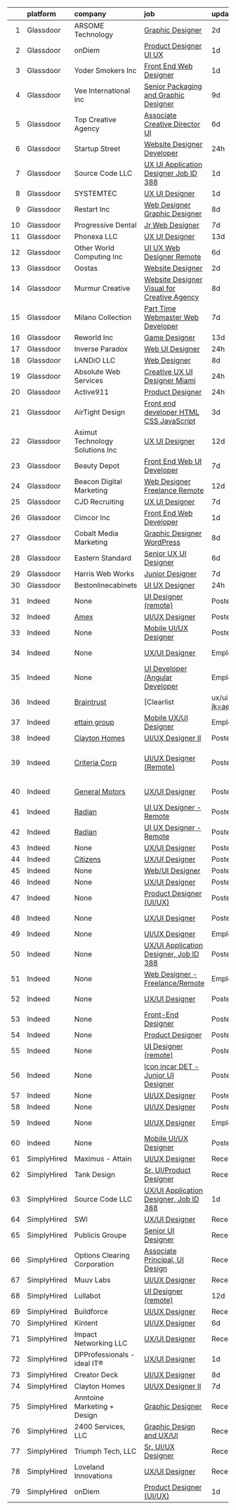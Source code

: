 

|    | platform    | company                                                     | job                                                                                                                                                                                                                                                                                                                                                                                                                                                                                                                                                                                                                                                                                                                                                                                                                                                                                                  | update_time               | location                                              |
|---:|:------------|:------------------------------------------------------------|:-----------------------------------------------------------------------------------------------------------------------------------------------------------------------------------------------------------------------------------------------------------------------------------------------------------------------------------------------------------------------------------------------------------------------------------------------------------------------------------------------------------------------------------------------------------------------------------------------------------------------------------------------------------------------------------------------------------------------------------------------------------------------------------------------------------------------------------------------------------------------------------------------------|:--------------------------|:------------------------------------------------------|
|  1 | Glassdoor   | ARSOME Technology                                           | [Graphic Designer](https://www.glassdoor.com/partner/jobListing.htm?pos=114&ao=1110586&s=58&guid=0000017e07d6ac88bd73104d471ac56c&src=GD_JOB_AD&t=SR&vt=w&ea=1&cs=1_3ca5e720&cb=1640809016888&jobListingId=1007529154973&cpc=84DBBAA61F05C438&jrtk=3-0-1fo3tdb5h3o76001-1fo3tdb5u3ofq000-e93eb745f665b2c8--6NYlbfkN0Cp_WSJKd_Pz82imZmURPbhd3kYBsiZi4lpMLOH6vOlLMSuHo3_KplJgJTQ1p1JWB6FpuGjP6a-F6efkannkN7-g0T0UWV6FoJ-c6-GXvZjOpnSUryE7PRcD0QBiDnOx7OUdp0Ef4wOJKw_D7LBH2fT8TLqYPGE5DfAB56XZ9CspsHrKvhTfn_Zwl1mro0ycfChQVfGHivlEie1TkNOODQOgzXb9R218hhaYiDuJ0_x_Ezs5SN78PtuihZfLNiCvLiUhZEXGhY23F5F-L3pVsfy2qTQtqOOvvH9u45-YEA7VhnGp_MZCBcT708KT9NrC004m8Lg6TqGy0Gc4_QpC6b22FLRzSg9sO9mLYrkJNnWjfDhB2HMOWDL43RjOczZfjaF_xGjLXLYkDzuXws2g8an-VmM-PIGx5DuPlgFdLpyrNrkemmKqisukC6C4vyQeeEdHgEfr65Y_HlUL1yjgqO7X9XA2bjqbQJBL6kBdOTRRA%3D%3D)                                                              | 2d                        | Hartford, CT                                          |
|  2 | Glassdoor   | onDiem                                                      | [Product Designer  UI UX ](https://www.glassdoor.com/partner/jobListing.htm?pos=118&ao=1110586&s=58&guid=0000017e07d6ac88bd73104d471ac56c&src=GD_JOB_AD&t=SR&vt=w&ea=1&cs=1_d8144325&cb=1640809016888&jobListingId=1007531402379&cpc=9C2286EA3771AAF6&jrtk=3-0-1fo3tdb5h3o76001-1fo3tdb5u3ofq000-b03b3a66c2d1386b--6NYlbfkN0CIAP0okDEf8OO-yybPUVwOqhJBNDk_DASyecB34TlE11dWUxk6XqND18VPEdK3SCEt_0ZOkYUS-NOYc96egJDmq2sawvgkbRzIa0D1tQHtuaWfNhjGWLip1hh3zzNL5seT-WWnM-krcGWxkbqkuP3bAP6g7MJTTQq_ho_SgQSpGm3L626dtcIDheIuwuo9lPgLrMK3haYC1YCtHZIKUkdKzISoKkfdeLv4eX0NejXxuyUxJn58p55C9DyRdCbVUQgYrn8BGVKg_21BJJFV8JWnmAQHW3xhvxqVarKPoOGFA3U7_O37Z12oiFKZfa0ieb6eVrPr1QfaaJxYfmVuDcRo4M_q8tfhV9UikiMKrB2-0mS7DJNS0COQizom9w4SQp9sQH32M99okK1gjuJtwpzsBJKTOkQ1YfA_ktE2fIzfVvQH14uchtKgeNo3bZtEKzRrsz83pbzC5Ub95KI32zlK5eDM61aQHkUrKac1ULWryKDeV26MYYUs)                                                  | 1d                        | Remote                                                |
|  3 | Glassdoor   | Yoder Smokers Inc                                           | [Front End Web Designer](https://www.glassdoor.com/partner/jobListing.htm?pos=103&ao=1110586&s=58&guid=0000017e07d6ac88bd73104d471ac56c&src=GD_JOB_AD&t=SR&vt=w&ea=1&cs=1_fb32fa5e&cb=1640809016885&jobListingId=1007531161720&cpc=3B453408E5782294&jrtk=3-0-1fo3tdb5h3o76001-1fo3tdb5u3ofq000-6aa9d292058de38e--6NYlbfkN0C2SVAOpOeIWQkPp9EeCSLxTLheLRty2uanDx8E9nXZ3nTSPwj8hfD9xU37MquzBMTS9vSdm0ANnolAix31sbNjT7gqTuDmUAZyQ3hqSfhjnsd8njFkE_6sI-4NGj9vBFrVtwsvqc3yp8wdPgcQRGonz4X_-esot6b2pUxyFKsHnem2WB0vgq1N95TYW8nyMSnJpKibnPDa_i88863l_7d1D67ML9rEbO0zi_GCA4iHaSdRzq1B5KWXJgxAVjXB-U2sbgLM-dK2zJQFlL99cncBVoGkYqVMQj8ilu2d_sPp0-sjLejYrGBX6dbeZGoZnoJcgw6WmvC3o9H7G-4FoJaaeLqNfzGpzsvwbgC7SPu9eWw19cGRy3T3hS_4UObs4nCEOPPxiOqFHNaywXsFbJ7Aw2RsAJDmAL-xbyDyfewAthYjnWkRMRDTjEXZStS1Uvszp86EgDdEr-i8YZXALehAuKG1BO5Tt5bzdt3jDj679z7vNX18qqbEI1GtAA_8BVw%3D)                                      | 1d                        | Hutchinson, KS                                        |
|  4 | Glassdoor   | Vee International inc                                       | [Senior Packaging and Graphic Designer](https://www.glassdoor.com/partner/jobListing.htm?pos=108&ao=1110586&s=58&guid=0000017e07d6ac88bd73104d471ac56c&src=GD_JOB_AD&t=SR&vt=w&ea=1&cs=1_1fa9120a&cb=1640809016887&jobListingId=1007519032631&cpc=8C7EDB9C3100EB8F&jrtk=3-0-1fo3tdb5h3o76001-1fo3tdb5u3ofq000-96c0e8b4457894c5--6NYlbfkN0Dr6IKwl4lkWnAOZFGyO8hF2TMBrUYSqKPpHH7znGLbnsjvVMpQ7-eveiYjoB_rmKUGHSk4mT-paGbCiYf9BTelT4q4w1xKyeThGnfGKtKwWQ4fzWdYG6ImaPLbWGViD1KyXhUdZ3Ef2r_EyBCzUuMXqZj8-_j4RUw7QlcQ-Tm3uQYlr7Z_RXHqEBXzWRGiZv_ib6pJZkQo5H0C6cOTxXWFx4tml3EG1twfN7xJh6ApfW1d__Tyy_TiTAIfYp_0o_8X3hSKBB-O7ATSUi86eaUOq5A-hW8cXMlI7EAhGLoI7Gvc10QvN0YPwIJiProA4R5Cs1CmfTQBBJf_9usktm12XiZmRmHPPLawbO9Ivm140qmX9vwsSuWA2y_pS71totLuIzO-kwcoB3tMtygQ5kSua29NhCnLw71l-2e1TDLPuR76HTslADuSToAgFev0Jbz7WHKlbQhCiUXVxHdw3Me0MP7J6q7p5a30QplaXKtiwRBnNqOccNTnuCM7he-t_xM0x8zS5gswbgBikjbvHyBo)     | 9d                        | Garden City, NY                                       |
|  5 | Glassdoor   | Top Creative Agency                                         | [Associate Creative Director  UI](https://www.glassdoor.com/partner/jobListing.htm?pos=106&ao=1110586&s=58&guid=0000017e07d6ac88bd73104d471ac56c&src=GD_JOB_AD&t=SR&vt=w&ea=1&cs=1_494cf8bd&cb=1640809016886&jobListingId=1007523748913&cpc=0EE938385DA0F52C&jrtk=3-0-1fo3tdb5h3o76001-1fo3tdb5u3ofq000-147eae54b1503595--6NYlbfkN0AFCFO55fpwWo6oa9JKI3JcI2oWVPcccBj9Y6s5O2226IB19NTArHep74KGxdLWtVXOQ2nQiU84x6vYwr0ZILbhI8PnWaejQd0VUXP_915RP5ZLj5Ek8mPMNlenTumVXtPvry5Zhxcmg-MsLEbmPHA4uKmY1pic-mnPOaXNfD2gL-mjr5i8g1SK-30IjSfTzeoBaAftStoOTs4VwAUMO5i5OYiS2WboL4Q6Dc6hiVWqZ8pPpZ33UxDCydUIviefZkw0eUPVMzbtpUdwiU800oGgwE7gkhJEsV7q2GRPkSHdQSkwGrH7VRoQx54b1JVmfKgannDrE6g0TM10OgxwIO1q8VoWOZYWNap1kAAMUPquMJKPMAe6n0cuc_6bSJRmshVD7ez6MJL4GDRzWd3jJZNwsxj3qbwP_B33iEAUCt8kJKWehb1h1iaEW8kWCtZ7AThKlJCi1A0ny-0qwIerE7kZuE3VnvfHh7TtgvTyHaroZxQbgSUHKTq83DGAO4fO9UI%3D)                             | 6d                        | Remote                                                |
|  6 | Glassdoor   | Startup Street                                              | [Website Designer Developer](https://www.glassdoor.com/partner/jobListing.htm?pos=119&ao=1110586&s=58&guid=0000017e07d6ac88bd73104d471ac56c&src=GD_JOB_AD&t=SR&vt=w&ea=1&cs=1_6020b5ed&cb=1640809016888&jobListingId=1007532828564&cpc=F45C15D234B746DE&jrtk=3-0-1fo3tdb5h3o76001-1fo3tdb5u3ofq000-7ba3606c76a9d0b5--6NYlbfkN0AjvV1QcrnqLYGFyLKKtGtwiexFpQsXeHMHlil54uzzt_uzV01RhJTlA3bFp93YREHdE7kaLyODTJgqnqgmLiEJ7jkwIOaHyusP1f59lMwA1fS_mV7y_fWMR_sdd05UWaVczXD_O1ycJ6Ti0DBPCreqAtY1n2RrCqR9Gx7gCwobJZTwpUi5BtWoO6c_qR1QRIzGP-YYUJjwDX1FEOsKdmMAYwDnptB3YGb4jrRm8_vRZtb7v-iJv9--UBlw6DdZL3-7V0tucGL7_jR3NK9hXUjdI-xIzJZN2urnn63Bjt78GPntVFXqduHiSIuV98FZQuhSC_KK3cnrykcfOfqUiHjj9stI4iGMrWSgBiink3ekljVCW_epz76DysP-FyIMy7eOiUnLjYtLmAg68QIIJlvVhxk6dMxB6Yu7z2q8oXmEsLs8vg8lZc9s9CQOsGB-E-K07b0yqu8_5iNjlm7YfcjILtWIun42oaBfnB8Rf7bch6emXzYHsAt_)                                                | 24h                       | Saint Petersburg, FL                                  |
|  7 | Glassdoor   | Source Code LLC                                             | [UX UI Application Designer  Job ID 388](https://www.glassdoor.com/partner/jobListing.htm?pos=113&ao=1110586&s=58&guid=0000017e07d6ac88bd73104d471ac56c&src=GD_JOB_AD&t=SR&vt=w&ea=1&cs=1_856dbd78&cb=1640809016888&jobListingId=1007532734909&cpc=D3E44275D43A938E&jrtk=3-0-1fo3tdb5h3o76001-1fo3tdb5u3ofq000-6492e6ad65004256--6NYlbfkN0CCqeYyu5DAadHhVfAJuFzWsXa-DcewgspW3QgJmsIKi3I-FSeTMKih8Kr09gZtHiV75P1cR8bwWhxmwVetPArJK4_HQFmYYdn0_PbKOtEhKOSKcYHsbEVxL9UvyGw_CbKH8_o976Vv59FooidNilpaj7QkHfx96JnolCP3ZsNrPn8NZ8Sc23-8i4hMp1qhTZ-6MmQFF1CkADGiDVX9EDPpg2ZoYqljHDp9YW47M0eCn89ampvI0drxggpG4tz2GBj81N0ynmXW1dzpDEfFmFme9TxdkEdX5McpL-OkdSLfOmKrREsDFlYlZcsjGb04bSuuSlIEcf2vcpgGqyAhnQfNcVd-0L0YpdJRBkAdVoWidR3T8NLXncuSJCnsy9BvkoTU9E9zOSRuL8jmh_ZE-zFGq4XymR35pt96vbhOW2WNYfR7g1mPM7VjpHoNoErMQD7qNU4y3LrdGVF-EfRBXtrcFHuSHpWhAGZx3LsnkKF8sYALw-kiVXGohgduNAwaNl4-te1rDoEeMQ%3D%3D)        | 1d                        | Norwood, MA                                           |
|  8 | Glassdoor   | SYSTEMTEC                                                   | [UX UI Designer](https://www.glassdoor.com/partner/jobListing.htm?pos=124&ao=1110586&s=58&guid=0000017e07d6ac88bd73104d471ac56c&src=GD_JOB_AD&t=SR&vt=w&ea=1&cs=1_d33776a3&cb=1640809016889&jobListingId=1007532722875&cpc=AF770993EC679D41&jrtk=3-0-1fo3tdb5h3o76001-1fo3tdb5u3ofq000-deb8fe973ade56da--6NYlbfkN0CNeHUGD7Ue-b3jekiDNDEjo8IY_lj4hSgB0hvmEtWZMBpDCaCGlbtOmcLf53Zw-H3wNwXMn0nXFCxNYG2E9SllruAgQuvaTVKDq9rlx0Q4yUqlQhwALg_VGwqay89Pr57_2qURMzUvzQh_hrNLUlIi_k6rrD7LPxqULmScaGzV7tRUxtflKYhHvKFUgZ6xRt8ut2QGfJ6RlfctQ-_HFobIhNV6uV1jFEEzhQklgXAZFBTd7UufS6-eWhQUUhqyaqfkJTskraa9NE0qVXeBNPUGWLbe6W2eCj0ni8mmvm0_6lllANPptBNlHLbKmEoaOp0PIbhrXgEY6YSN07uM-Q20Pgrj2hhxWxBAbFWZ7n2GwK8Bh68H85V9lqlTI6bzf3I2Wj2tyuKMSxv628xcW7VDSgDZv5wQE_I7sGF9YJPYyMzV_UkAZXHdXTwCqONfA7fm1qjHItk0vzKVL8j8xZSQW8sTlSUH-BOgAZrqVunvdjrzf4j8SBCj)                                                            | 1d                        | Remote                                                |
|  9 | Glassdoor   | Restart  Inc                                                | [Web Designer Graphic Designer](https://www.glassdoor.com/partner/jobListing.htm?pos=127&ao=1110586&s=58&guid=0000017e07d6ac88bd73104d471ac56c&src=GD_JOB_AD&t=SR&vt=w&ea=1&cs=1_9c2dda3f&cb=1640809016889&jobListingId=1007519370919&cpc=ABD31432EBADCA3A&jrtk=3-0-1fo3tdb5h3o76001-1fo3tdb5u3ofq000-540387440a822b8a--6NYlbfkN0BEcW92D8s4D4KWejsz1WthJFFfIW66dC4SLh9Cz-ocNUbMizH-U6ttPxH9NqdS0p2HLx1CYAvicYp6ZiQVpANs_qAqE2c6hhrBXxPS68r7GpBkvP6KpeFMkK4SFV1WzzZlRwaXp_cGdZNe3YzWG1gbK3AVsqxO5gxvQQxgkq1ILBpVa2SSmdexDdlYI74qWc6aVatGLqNnAhW1ILUdlpkh_RK1shBpcoBqzZ048nSVHXC1nzjv0lMeNUQ_8sluViuiPArf-_aZPclU5-VX-CQ9uLNE7GQT1Tfi1lFdhlb26FcUpeGaJ_SROtThmSBesCeln75ZPfkp_fa3lopJ9b7GCZuIayE0GWK-aBKmBEwTKAyV2UtREFlgTpxK1QYQWJRWWPMdEeedcPgbtadOPjCB45KaQ_dt4rnB9jjUph3Y7_FvUfqhamXhki2JqHzhnPBnad644CCvYTHYOIWfNjtAXGpxYG9LyK2MLw-iafYyEEI7mGqK6k1c4mQg3kSX4Hg%3D)                               | 8d                        | Pittsburgh, PA                                        |
| 10 | Glassdoor   | Progressive Dental                                          | [Jr  Web Designer](https://www.glassdoor.com/partner/jobListing.htm?pos=121&ao=1110586&s=58&guid=0000017e07d6ac88bd73104d471ac56c&src=GD_JOB_AD&t=SR&vt=w&ea=1&cs=1_4f9e43fe&cb=1640809016889&jobListingId=1007521395194&cpc=AA718BBA0476CE1A&jrtk=3-0-1fo3tdb5h3o76001-1fo3tdb5u3ofq000-39def01915059e70--6NYlbfkN0BakWoydUir5sEo4UIl7O5aSPFjTXLkVKssscoScaHAh-31zPNsBIbLTzzomMc-WZWa5WtPjhNbZwRILhvh7KxV1x-PO0D7bgXZf8kRlWxrZsIKxazpHYVR-LCgzEDT9lMbdfFZqet6Y0fu7oUJANo6Oyp0f_ZaAk2d4URV73F5uNrQGyCoaPusNpGW4HLDkHFz2sRxusQ7nkso0mmNlB8a61wdjW75f4HzqoaL_Y4kG65U5PvhoQQMxsQ7EXyBdtznKDdkh8uFxUyCwMzmvUAjQq1OuBgqzvfQeYqBdnN6-hp7vxAnbIruztA7vZD9cHdjdw_xELj7yU2oGXWUSRrJTubAEY-tBCeov8ecYWDmMerlERMP0h8ynBgYom_LnKgcN9UdoTbeQYtM3mGMU0neTPq93EkRRlw1hCsNUQs5woqePVmV_k6mwhTvXqTvUqMOxqA0LSeCoL37JkdmSp-_MIhs4oUdgRECwACqXjnqWQ%3D%3D)                                                              | 7d                        | Clearwater, FL                                        |
| 11 | Glassdoor   | Phonexa  LLC                                                | [UX UI Designer](https://www.glassdoor.com/partner/jobListing.htm?pos=123&ao=1110586&s=58&guid=0000017e07d6ac88bd73104d471ac56c&src=GD_JOB_AD&t=SR&vt=w&ea=1&cs=1_0e0d9eea&cb=1640809016889&jobListingId=1007510634440&cpc=87A0A889578C8297&jrtk=3-0-1fo3tdb5h3o76001-1fo3tdb5u3ofq000-5f9f21264381fed7--6NYlbfkN0AMLn6zu5ORAjXLz7kGUhjB6HayqlOajU_kbA5Z-CMCwt38P7UmlUYIIvse4RVD0mQ6FqNGBwk3zGSXtG89blgjUhnL_4LX9EWRMhZXPLYzYitnbE2wBjygPoYVqveB3z1VmPW3lwBgiPHwC5_6Vr6QdeY9Yz20TKtNxpGuRbQvV62xucgs7wM8Al5iGMJ4A9jfty501QOIzAgZARExqExduHKUEDDGa2L_O68lJoD2BD6g_TMDtu5D2wfjy6FI4ZyqgNzh_8ONhI2eEMkqQ1RncSZXBd7cAiYrF_CL9AXpPg1CAxwnWHTbdwFC4UBAxfbho1KNjMZsEe482_RsHjo0Enlt2DQa_t2m_9Ydg_lKjhfUFeA6VxTnQtEvnzP5TRSy_7Hodt76ICX-Lg-a7QBevWq9sEI4Ztpk0_HpzSyCf18N2OR0WmpmvV5I3QPWfv01bJP7qByVjK_a9Tsc9dtDS2OxYPEgKxqbYTd1UkGzyA%3D%3D)                                                                | 13d                       | Los Angeles, CA                                       |
| 12 | Glassdoor   | Other World Computing Inc                                   | [UI UX Web Designer   Remote](https://www.glassdoor.com/partner/jobListing.htm?pos=112&ao=1110586&s=58&guid=0000017e07d6ac88bd73104d471ac56c&src=GD_JOB_AD&t=SR&vt=w&ea=1&cs=1_aea66468&cb=1640809016887&jobListingId=1007525898874&cpc=923E3B470662C757&jrtk=3-0-1fo3tdb5h3o76001-1fo3tdb5u3ofq000-24d50385fa963ea7--6NYlbfkN0AI3xHKcnS7EeGFtEepJvFFGxy_aw176ce9tFY8Y3VOhml5bu5y0XxG2zTHo446PJ6bQIk6pMxn_mUJRzU3B4dhhyQP104oRIq5dmlGajkYcN80QRR6lsW5tqOBfLDIr82aZJhnCSUfEgh18L-SfEfvotb6ZPio_puHllSrJDetcvQcqAIuSCOAwiWCwLKHjoX9w9gZidFeaas1H0ThysJ4qqXMQ_SmAQyTYkmAxfk1qbcDy8kyAFRNlw9vMyuaplsD9HfsQSDOdyZ04pkDyde3yWzTL7rrrWzhXtWL87zcq768dheKzkV-A5HIPvRUK0cAcFSOQbXsjRhsPVxwNa21hbR2A-a38PKeYxKjQvZ39LyaknYbt0pbKd0r-vA5rTIxDzjm_hEz_cjH4UMMAD8FmYZBPOPlicFufgoNt0XKLuxqhMvSIn1RDUwLj2lDCToDcqCsx1L7y1jenYCr74-Dgz7w1s1Cl8EJjiGQRVl-EvZ_msByVFFz)                                               | 6d                        | Remote                                                |
| 13 | Glassdoor   | Oostas                                                      | [Website Designer](https://www.glassdoor.com/partner/jobListing.htm?pos=111&ao=1110586&s=58&guid=0000017e07d6ac88bd73104d471ac56c&src=GD_JOB_AD&t=SR&vt=w&ea=1&cs=1_47f1b74a&cb=1640809016887&jobListingId=1007529467002&cpc=956B2567E1972B70&jrtk=3-0-1fo3tdb5h3o76001-1fo3tdb5u3ofq000-8459ee4894996ed2--6NYlbfkN0ATuzukLZvOA7Cxi5gGVTPK8s05ijijAIGQnHXs5Od0XyxwTL5N3v8NyLFQflWFg8Fgvz4Oc6-TysnqRA6IYMU52si8uPo17exz4NB0_D_TmEQT2aqBtt_4XF2TlaqZ-5VtdQLV4S8i0Bj-plgnZODyEI3lC_uetx9YN0C5asYVV2aY39lx8rbLoEvXhZ9SQi7smwLgbsRbRXOBlauXZRUiPC4k4xg7xo_XLXfJoef7fUQqr-XgXMLQXBvTozDnGlretth_Tdc4TNHzcZG1EA9nGA1BztDNSG_rX2tSHOIwYE6nAIpfqak5AULEVf8lvEzA1t_tzQJLyr_ItpUHeEpqEc-1tS6VWqO_P6OzIiZQI0Ixma2kNs8z_jC9hzojE8tO8ztTS8GPoZTEJNzX3AmfQqlFjQzH0kxQcv1_QBvUPzaHgafWqk9mnIwCd3JXXkSl_yR2ffN2kK34PGKTf95K9BgoD4VF_Lzwx72c_3ihmXd--nzqyZDT)                                                          | 2d                        | Leola, PA                                             |
| 14 | Glassdoor   | Murmur Creative                                             | [Website Designer  Visual  for Creative Agency](https://www.glassdoor.com/partner/jobListing.htm?pos=120&ao=1110586&s=58&guid=0000017e07d6ac88bd73104d471ac56c&src=GD_JOB_AD&t=SR&vt=w&ea=1&cs=1_c119e984&cb=1640809016889&jobListingId=1007519459733&cpc=ABD31432EBADCA3A&jrtk=3-0-1fo3tdb5h3o76001-1fo3tdb5u3ofq000-467e9e3f21a33ef8--6NYlbfkN0D5EoDI19pzLD_ZoAvoqM1-O9qeTV9KvYbDAr1-bMzVcZo7nJxLUkkcNmrY0QgrzH887NLzUJ0TI0CU0K_tHVWpLKL_v99hFR9DrMMItmI6sZ6I9f-dnIVkYDNLMsuxC4F8vEtpBTD3B5CDJLlJChIQhfGUviIze5QIK1kEzhxUiwc-rFaymSncUcIhzlF58qOgFXHjirS4GFD1SzfLPklo-ADZaTScknXdXnuskhX4L6Apepr8QWtE_xtRXRqLmFEImwY8k_iqnxVaBChXDiyxovTh21YyHgHQPM2WHqjwF_JUL689PSK6KLJ4uVxdfplu3h0aPDxY8DKNLTkHJ4EzVLrrVQB9vzyTydjAYUAasBGt1MNzSYcjS0NQXhvKgAabeLZi3ritSINnmVcLi7_gdVt3hkaQXC_d_FCkbcodlIEOCKHzGTw3GnFSZ6ZytFSdBS7FXMJM4AICg1IsrgizyPS8S1EBs0ZNvTV0O2NCAMPA60vwAiah09QMIX9GIvCokJoQIvLbDA%3D%3D) | 8d                        | Remote                                                |
| 15 | Glassdoor   | Milano Collection                                           | [Part Time Webmaster Web Developer](https://www.glassdoor.com/partner/jobListing.htm?pos=129&ao=1110586&s=58&guid=0000017e07d6ac88bd73104d471ac56c&src=GD_JOB_AD&t=SR&vt=w&ea=1&cs=1_e6c7e29f&cb=1640809016889&jobListingId=1007521874918&cpc=FD56AAAF1899B499&jrtk=3-0-1fo3tdb5h3o76001-1fo3tdb5u3ofq000-4411935560633bb6--6NYlbfkN0DsBOlmEAMqZtav1V1WKZO3RUElpafjggtWvxyDQ3xFSrR8jZPeOVQn98s6VMhC5NVuUJ1gWye3w5813W3QZkIqP-PnMHfzLSDirHorMmp220fl_SLI_djiAGfb-wU_A-kdMlycB7eEYYgo0Yie8GsPlxkE1boSzdChu8v8jfd6ZHHEU9PINnCzoylUIvddtnASr89T20b4xuRaT2o2htMPLy5TPKHoqk1KFY-pY1vXB29yTm-o_ut01KLndOdI6FZIFEgKHDlMD6w7NoRtk2UzeEhz_kSiSReFNV7feCyTmvdbANJ-tVQOZHm6xoaA3pRi_DAsrbi_Z4VRk0DKDIuf6f5kRtcHuxQoAIB6leobUh6n5Fp9Cv5gPUoBbpd_pqCbjpW68vtZD6WmSqE0M3V-2EPZ087CUYE8_5F6XM-xSmha3AdCZFJU9kug_aO7zLA0K6Por5fvzhgRQaLdXeDoSBIDhSDbWBvMUN5mSVmA_jyHkXeEoGYsFjfQHvyH_3FN7x2WlD_iuw%3D%3D)             | 7d                        | Signal Hill, CA                                       |
| 16 | Glassdoor   | Reworld Inc                                                 | [Game Designer](https://www.glassdoor.com/partner/jobListing.htm?pos=115&ao=1110586&s=58&guid=0000017e07d6ac88bd73104d471ac56c&src=GD_JOB_AD&t=SR&vt=w&ea=1&cs=1_2e8743a9&cb=1640809016888&jobListingId=1007512622856&cpc=39721386339D0809&jrtk=3-0-1fo3tdb5h3o76001-1fo3tdb5u3ofq000-ede4e0b0828d2d81--6NYlbfkN0ATuzukLZvOA7Cxi5gGVTPK8s05ijijAIGQnHXs5Od0XxDlEt63OJVJXohpj2PqwG6Gy8MIiiQ0NO6v0XaQpvHjkVpaI0-RxtTzrYL2iUxCc5BjzEajQOLub237Q_SpXuCsB_sYbder3gmGylDyz1S5IdIrLwAaZ3MxHjHTguy9kBHSNOpHWclOo4jyOz9LQUWNl2GS7YXjxjTWC7XUS5pRsLfmry-NiC-2cQBEwrWKMzQQsb1M4CohKajpeLb_IAk83lb6AeHpm2vMOFwNpvgbC4wNO6laC0zDqTXEr1_GA11HLNJK95zbhZ6zHCYgK85k2Sy2rpwmL7WPeMYzNimdSHL7CfwczA4LMzaByl4aIXsHXZaFohnNBDQUwYDx8nf51dGFTolNS_opUsJI--n35hLQ9Ucr5OUOQdMkfHXHUQA6TdABkuDQfk1RKzFI4-JV19ZuRkeA4ICMbU3Pd74aIc7sdRoWSSW3Toipr88qeA%3D%3D)                                                                 | 13d                       | Bellevue, WA                                          |
| 17 | Glassdoor   | Inverse Paradox                                             | [Web UI Designer](https://www.glassdoor.com/partner/jobListing.htm?pos=101&ao=1110586&s=58&guid=0000017e07d6ac88bd73104d471ac56c&src=GD_JOB_AD&t=SR&vt=w&ea=1&cs=1_f3bd667d&cb=1640809016885&jobListingId=1007532944014&cpc=67D5E609A3B8C355&jrtk=3-0-1fo3tdb5h3o76001-1fo3tdb5u3ofq000-8a199f7f40b9fd15--6NYlbfkN0CH45zGX-fM2i1r3Dov_H_KWZ7d5KoOkhC6o_LfMxrexUQ4ofTGtM_tFMVEGT0pNH39RSMsrs9lW5ePBCvV_o2vfgJsNvlz2w-ve2V0wRTHWw4DELQDaMSFLpfhAYHZlY8e_N6WV_94K1dFqBi7JXn6k44dM_3Anjz5zSs-N1Iv9LkJvTbqtzSavxuSn2aHdkE3RvuPdH8PJa8FZk-rmiVCBYhMKzO7UY9zKTEooGSSLk3LxvFW1h7YXb3aGASIZxFcNYvRgFn0K0hCPXAYHF4Ad871wkB5bqjCjLhkUDhNh0x314TU2_gB7FnM2HgvceM02ltzBDek4xwW2Q0F3qA5rri7cWyTscvwgbMwRLQXY2fDKZ4mBgYfQiu_tfGNBYVK-uCb-M6tbinKzPX9IawLvbZ33_GcnsrTmIiaqmu0B6zMNL2oj0JdXA6-VnKvN9YE23euTp9cDFhgqpdXzcsXtcUFnN5JbNJCD6HJP4ODApibVI7uJRVa)                                                           | 24h                       | Hulmeville, PA                                        |
| 18 | Glassdoor   | LANDiO  LLC                                                 | [Web Designer](https://www.glassdoor.com/partner/jobListing.htm?pos=117&ao=1110586&s=58&guid=0000017e07d6ac88bd73104d471ac56c&src=GD_JOB_AD&t=SR&vt=w&ea=1&cs=1_10f26f58&cb=1640809016888&jobListingId=1007521220776&cpc=34670CD602BE5E55&jrtk=3-0-1fo3tdb5h3o76001-1fo3tdb5u3ofq000-f94927a52445bd8d--6NYlbfkN0C2ruSLbldHgJRxGqX58M4ekFWuaOJ1Xy3nZgzYPyc2K_BjTyQhyOQlX7qORzXZ2ronPVF1jVQPTFpQ9iM-iQiPSGudmQ2wacZ_2loyZ80jVLFeTjRfMO7igjg952WeLhWuHL43bA8Af4_KFku5UUyIfhkOpe7pCWonxCjHcLj0TPlupRSWbKwvth1CTNWc7lN6gsrQjOUOmpPakbKjCa87aiMKLP2DYzWFCguQakrYQKMDna4p1zesMkpI9kog6Gl0FjEQQacTsDzEVwCcLTDA7pVRbDq5F0OVHtrJXy2Xiy_D_xeL_IEUxv5CHQzRi9xu1Ke_AILRMDdIWf8sfdBh5qEn0fIPvp2N8gkmaC-MMMzIvPlgluobgu8DxwsNvz2sfBHpQOlboF-UE78XLFjGaAd69ZUaiBFdj7Z2Ltdp9l1ePSQRLRiwE7DeQbY1TloduzqLLODqPC-UPzEo6b6eqSSvT-G0z0CE6jeju5l-2Q%3D%3D)                                                                  | 8d                        | Sedona, AZ                                            |
| 19 | Glassdoor   | Absolute Web Services                                       | [Creative UX UI Designer  Miami ](https://www.glassdoor.com/partner/jobListing.htm?pos=110&ao=1110586&s=58&guid=0000017e07d6ac88bd73104d471ac56c&src=GD_JOB_AD&t=SR&vt=w&ea=1&cs=1_dd9652c5&cb=1640809016887&jobListingId=1007532767166&cpc=FD0C804CFA90C8E1&jrtk=3-0-1fo3tdb5h3o76001-1fo3tdb5u3ofq000-4d27035610af7215--6NYlbfkN0BzyIYrTMR_AjNKh_kvAG8N613gtHPANQ3sdLTkrtBd-7HHIMgVTvt4hLLd8Cc5yVjAKTP3xAk8yV5ZJg50bUQEnPMn9mOu_EJzd-_AwCulnewKdNpUKiPonPN-91JXRDVlVwPNiwOXakdoFv-pZZuclmg_JiNE9nKTrUYI2Q4xl9RWiT15rEoSJEH9akeJSIdhl_-LL7_Tl9JCEQDV-iu4a0SAlJKDxgsJSvMhGrwKZ9VCk8JcJqsOPnrVH0G8b_7JySmQJzjMm2ASNjk0Za2cRvsP2GDJddvuKf2zZ8ZeLRU4Guw6Cy86BE_2cBpz28KBMM4qkTeLJuX9zKsLlsUfL-YnkFLBv7L3MNysO4Joa0fatz6EmqhnW8w9rEQsbxx_YRr6L8o5lKVntlIfUqzm61942ErD7RON8HDtL9oqnnpKfYugzhpeLiJjQD0iCyBMIVbzG0eCk5GMPp1BcAj-fgxH3H08RBFDaUo7rVyDJa8N3AeC3klAP8xxss2MLTU%3D)                             | 24h                       | Miami, FL                                             |
| 20 | Glassdoor   | Active911                                                   | [Product Designer](https://www.glassdoor.com/partner/jobListing.htm?pos=107&ao=1110586&s=58&guid=0000017e07d6ac88bd73104d471ac56c&src=GD_JOB_AD&t=SR&vt=w&ea=1&cs=1_11fc01cc&cb=1640809016886&jobListingId=1007533831137&cpc=1641D5D5536C06B6&jrtk=3-0-1fo3tdb5h3o76001-1fo3tdb5u3ofq000-2be87a7697995eed--6NYlbfkN0BMMtpKW6_lf3BqmHdxEhz8Eh1zzLYA3jz_OFRxp4BuIGOXW2Kz0iblx2r8EYfyyzzqmOMnJSrJro3zZCEl1dgor9V1tOWtsOOICY4yigGpddWErYYZaFO0LlRhfoxz9yvEXArVMnrH4ERN_O7-0QV86smFmI8J1CbIDPdzZurAG3LyZEa3XvSITB4tp7m2d42ZXQXveAFSWyuj8mr0S1oZFwgQJ1pI_g7MeMvDTvFeKS279zah_HkYP8nOgUUGsEhRKR2LrJ0qaVKGkc_fQuD6Q0sCNZcWBtu7R2_b4f9gAUZSx5PJWjVjLHQQCgMN_baRzf-onmcRYHBvdhGRTsEwGG0kwWvN7UoDvhe56i1j5p0sslIxXqf0SLRqzmo-2W-vsCIx7kGrzuIAdp2EltDhMUA_mWtSFwcC8Fm07q3AZSjRSexeiyvN-LbN239kJi8GOVe7p2HI6ANmoDP5KhcFy-iJE1gaNCt_tjAz13kJ2OZECXFFibWHWqmkE01FRXY%3D)                                            | 24h                       | Albany, OR                                            |
| 21 | Glassdoor   | AirTight Design                                             | [Front end developer  HTML  CSS  JavaScript ](https://www.glassdoor.com/partner/jobListing.htm?pos=128&ao=1110586&s=58&guid=0000017e07d6ac88bd73104d471ac56c&src=GD_JOB_AD&t=SR&vt=w&ea=1&cs=1_94988d92&cb=1640809016889&jobListingId=1007528994353&cpc=FB7E4A1762AE5BEC&jrtk=3-0-1fo3tdb5h3o76001-1fo3tdb5u3ofq000-8a5ad29641994ddf--6NYlbfkN0Dt5KZu003NKiJJZhOmhvlAvzItsWNmIMSQSoNWWgqjzhZ1ZNX7e_g_zNfHRRmHOH_Gu5vXRcxVo_6d8V5rvKVLOBYbBWKsSHeD1ScdUitbt67oKrXmRem-AHpHk1Q4HxgzwK-MNLYPgTkiheJSrle9M-Xnh1JX0wSVReXbwZbI7UWr9Yp_uqjo7_2JMdgcMJv4DF081s58mYcEvqGoeLQeZgJnr36EeqZ1C1qUOCQQKwvsxBX_tJQF4EhuoOQ7MogCz83u_SRE17tkEndk10sbOC1sf8HS-1JKvin07rHTCKlKPx5ifrRiZ_wKxAtyNgzV-o1Vnk-akcZPIrs7Sk_oOAcxXz6hAp0-cOCZSwNipp3UPZR7DALKZcxyEYtySMjsXzVW8sotnpvnXo7PkTZ3_VPAet0yxCZdEFtY3E62lSplxQU6Odec8h2oU14tMyXBAbdFQMUKX92JcrDr4sNvgnjKLqp7Vss7duF3qrnlYelgccrFtecv)                               | 3d                        | Remote                                                |
| 22 | Glassdoor   | Asimut Technology Solutions  Inc                            | [UX   UI Designer](https://www.glassdoor.com/partner/jobListing.htm?pos=102&ao=1110586&s=58&guid=0000017e07d6ac88bd73104d471ac56c&src=GD_JOB_AD&t=SR&vt=w&ea=1&cs=1_afaa5957&cb=1640809016885&jobListingId=1007512908941&cpc=CE83898D3A5B2434&jrtk=3-0-1fo3tdb5h3o76001-1fo3tdb5u3ofq000-703d8b3af9fa3d05--6NYlbfkN0AhvFCG2TuIrjLgPIDd1jCKHztNQ3o-MTVyDk3FBbBd6PxdSsX1vcK-51JSDMZabdFJmJLb5vO0bwEVzbEX-TXwJMu3gxKcs2mK0tjW1ZoAXFRwnFwxkkEfH50v8wPJQ0-6J1YrFR17hjdU7qQKkIZiG_PrewJvzn8lpuY5kM1gKUO1-O2VtlmtjIxmlK0SJ2Tqp1KmpzduryBmm8G-tOB1B-G5zfV-4X5gR8uiy4VV4B_zVqI7R4DHSLfUPKrr1n_srTlp5qOMbecqfi7j_LEGyX-Oasy6dGDM1D9Imwwo1YNaGj7NfYmwFjL2i1CTilXFSqZ8zw76TBonRayfW5cM9BAJTLCYyejzrJ6svq-x6jlbj5kDDvsRtpOI2rxi07kFhH2WxexC6S1G-ccTG6WKJ0cJ2w8K7xS1tVjSGN9q4to1RmCw5T605xGyt2ipljLAhWv6OE-V_l9wxVCq5XeXEE4eoKCs_f7bC_x9FI1TiA%3D%3D)                                                              | 12d                       | Plano, TX                                             |
| 23 | Glassdoor   | Beauty Depot                                                | [Front End Web UI Developer](https://www.glassdoor.com/partner/jobListing.htm?pos=125&ao=1110586&s=58&guid=0000017e07d6ac88bd73104d471ac56c&src=GD_JOB_AD&t=SR&vt=w&ea=1&cs=1_4c286300&cb=1640809016889&jobListingId=1007523421528&cpc=F9A77EB4FA44235E&jrtk=3-0-1fo3tdb5h3o76001-1fo3tdb5u3ofq000-786363d5dba0a5ae--6NYlbfkN0BBGG9LMNqL16EzDx9S3nKk4b6IwprgSJginr0DZD_oW8gsQ5QvywDNUVp2pUslqS8KvKLGDxIuG0BU-hjF0UZ0sBiekzCi4yM-q465vKdG8YMYt3EYypC7xmlEN3RBLxf28pwbmaTG4y-mkdGyLTfyEvv4sUEJ8AtFLWGDVhHXWB7UWAjKWKMgHfIf5Xqs1KymUccWH_an5bnc9DY5cegAe_h0ZV3LKtQXv6iJDXXNOxKqzQhjcmWy02EM0pkENtKXLhWbxKPiwF3i9kMaogavsSIQ6X8nlZTs5PCaKqKPT53xKJJqF9YUJaV1KnxXXEw1idkPrnqciEhxxNfIzh4Upb1iH48xmjlTWvGdUILHGpVntJ-RRuDCalPfCE2D4MNgjZ_ClkqGL5Ety7E21Ulyy7d15XKFKnYf36tfLrM2v1QuIWlZvhj6mqXn-qs_om95VCUvf_MqUk4o7WpDteRPELdJtJ4oqw3PN28LMe13XPKALLz11OrqGecj_RgY-Q4%3D)                                  | 7d                        | Tampa, FL                                             |
| 24 | Glassdoor   | Beacon Digital Marketing                                    | [Web Designer   Freelance Remote](https://www.glassdoor.com/partner/jobListing.htm?pos=109&ao=1110586&s=58&guid=0000017e07d6ac88bd73104d471ac56c&src=GD_JOB_AD&t=SR&vt=w&cs=1_80d097e0&cb=1640809016886&jobListingId=1007513318157&cpc=9FFE37255B2C047E&jrtk=3-0-1fo3tdb5h3o76001-1fo3tdb5u3ofq000-131d961ceebd3187--6NYlbfkN0ByoMLy1jAo1MhRu8q5XN44t3J5pqMOmdSgRo4Glq2EQLF-_WJY5D95y6fFFR0QU6qMmaX-Hpp6XzZnw1fdC4Z8MG3e5pRRtVOzcre_bq_qN2rXVZ8quG50tr0E_GbS_O597HioF4krR2vBsitycB33aC_NK3Be1Pc2G5FgrXtaX5VWk3zllMryPEnEcMYfE_fYWRUFw5Ji3T494vlVVZMtQpWEtak08yaciVKfauiQonXdGPQn8u91R0cGX6uQDGlA3Z6O9LpKpTpsTucsvvGt2j9dOt8ccRgXGjGefwOuI6WLwOSytpiHrkWLImuJOx9M4u1xoRIU97vzHgLYHQF8pApFuG8TjQ99OUe9eg1lU9mukW84F-W-_5zXrXmQE9mqdSLoFdNJv4nowiYx6H7Bw90oQc-TuVMrYPLTiheWM6mO71SgjlZyxv2TsGa09M1ceZPc3HQ2S7to5upe29pctVbjg0pUuKwW8P8Qf2K5ZAEZ8GM0siKl5DJ1jzGdjE1ztDdbTETccw%3D%3D)                    | 12d                       | New York, NY                                          |
| 25 | Glassdoor   | CJD Recruiting                                              | [UX UI Designer](https://www.glassdoor.com/partner/jobListing.htm?pos=126&ao=1110586&s=58&guid=0000017e07d6ac88bd73104d471ac56c&src=GD_JOB_AD&t=SR&vt=w&ea=1&cs=1_6cde3006&cb=1640809016889&jobListingId=1007521997072&cpc=F7A2269C793D5877&jrtk=3-0-1fo3tdb5h3o76001-1fo3tdb5u3ofq000-d7f568e665fd0db6--6NYlbfkN0BK9GXDcakwdiqmeo8o-2GvkYnmPkq7xevAHdeF_847qp19ZICumveEbQOAJZxbuktIlz-LDJxEaZ3WpMwh2Au0_yqf4Y1Y78XjeP56lBGYscxk9a4Q55u7354d16-sW-cw4TLcWG04SL353gnzqh34I5pQuh9j_mEYbDXQaCy01Yo9bDdVCxtTc7m6acyRf_Pl1siziJWzl0A2yFFsFze42jkUw-q_OAdOT8AYHASXnbfmpq3VmWGvzPmmG4USploOenRKxRWH9JIaQbFCuhQ5B3pb2yJNGd5D2evTVbvgqy3cXKuBNsZP9DL56SdDklFbQtLLHJtX44hFknedlgDHG12p9rTMlRSWc0W9btPtqvocgwPIoLd4kVpSysSCdCazBMMuhNCmtkCHbC-8kwsxn3roc3oplGczGeWpCvL5T8yE8T3cOX0MXvUOir5QtwNjzRYJtehI8InTiALJawdJy3rf9QXUTiI%3D)                                                                              | 7d                        | Chicago, IL                                           |
| 26 | Glassdoor   | Cimcor  Inc                                                 | [Front End Web Developer](https://www.glassdoor.com/partner/jobListing.htm?pos=130&ao=1110586&s=58&guid=0000017e07d6ac88bd73104d471ac56c&src=GD_JOB_AD&t=SR&vt=w&ea=1&cs=1_e7337940&cb=1640809016889&jobListingId=1007531869902&cpc=A8EA696C92E7776B&jrtk=3-0-1fo3tdb5h3o76001-1fo3tdb5u3ofq000-e19b3fbdd61a9503--6NYlbfkN0D_KRozbKJx95I3LRYgbj09bqBDFeyQG4s8tCOB31p2DGfBLKZKrwdLSgtx7v-ORFABcWHjozkQPyAgAYL-lxXfwyxHqMux3TdPEkoMMIkKyTQuIc9c4e77gVfiAT3KwFWinJsCgPnUDZMsCg1n1UpS1z8cm0pW7X_jfEoaoX8RRLNuTqrvKEldgs3pnOwEfL-EEKTCZ9E2UEq4KF1_PCll5yneRdpHWxTlxIEtMiBiXhr1CUb-vcCabA3hYW-pa8ioen6ZBkePq0aUMkkK0Stx2yBB9222CFEEQoBMXwQ68yleFDUESX1LcnH_3lgygk-4D4W6QN6O9DJ-oapC70LLRKcjy4EGF_asapCjEbkAHDo8Ce8Yx8ArkNzi2K7pvrVZqWQYlZQRTA73qr6p4ys78gfkthcoeAwnKqzZHW_HOwZ638Wrv6gvtRu1suA51425jvhUT2FLnGPGyfc7C2MhDFC2Gq9jzgbcexi5vLi4jCcxp3Dyp5CR)                                                   | 1d                        | Merrillville, IN                                      |
| 27 | Glassdoor   | Cobalt Media Marketing                                      | [Graphic Designer   WordPress](https://www.glassdoor.com/partner/jobListing.htm?pos=105&ao=1110586&s=58&guid=0000017e07d6ac88bd73104d471ac56c&src=GD_JOB_AD&t=SR&vt=w&ea=1&cs=1_3e426189&cb=1640809016886&jobListingId=1007521035412&cpc=7CEE4C1C86B9E1E4&jrtk=3-0-1fo3tdb5h3o76001-1fo3tdb5u3ofq000-5910859ebf658435--6NYlbfkN0CKtvoQjznD44b19f-CpN_bdVL857en4Eq9RXnRYu-W_vaSkiKoprq_RDtckeXBR7kJKv-IFww84cBXH10OPySf2eKS8c1SuIAzxKlBH3GyQueKr7SFf7QkFEvHBIGhi5_KIPo37FuzpDXkOjZkOb2kFQvJe6uVLg0FPK4_jXMNL_CL-euqShy4oR6G_xDzZkigM_k7XcaJkx8rDwn8Dh_2Sp1XtLjDHFU3dFixT8kZzUj4gP3vCfh5aV20MydqYahMFD-NkWFbUaoxNwLYTHAgFS0RzkkRpGyFXvo4rx-erBxwsV_LUVrPApD5SN4Hi5CUW-K6Sn6mlug3q9uq269HfZKWxk1_0ORf8KTfx4nyXt26f2KhxUNH_Kpe6p6A6UW0vCvo31EOFM6RNaYMBOoPIdurOdOinz484Xo3AE6SseSOvLJ4bfkTxpDGQfcakrsuiZMnuXWTn22_WPw6u_6h78tQIVtJXX1gAjhJvUcn-MvbjDfbNdCWtEv9gCIXcD4%3D)                                | 8d                        | Hartford, CT                                          |
| 28 | Glassdoor   | Eastern Standard                                            | [Senior UX UI Designer](https://www.glassdoor.com/partner/jobListing.htm?pos=122&ao=1110586&s=58&guid=0000017e07d6ac88bd73104d471ac56c&src=GD_JOB_AD&t=SR&vt=w&ea=1&cs=1_1c8d157b&cb=1640809016889&jobListingId=1007525390989&cpc=F793441F64F6F721&jrtk=3-0-1fo3tdb5h3o76001-1fo3tdb5u3ofq000-ba0725f8f5958021--6NYlbfkN0BUJRJfYDh8Qm-ba1QZe0N_zh4mxW9z-BTBkvXN1obvaapaGDZCSv0a1d1cSvtGM4SddNnNcN6QEYzhN_Jt4wEXZSzQvCvtW1uJxIal3umP-ZtUFvfTZj7bl3sanTtYDRpj9Mgzdq8Rq5hIBhGyQWCf0SrAz52CsPoILe9KABYZswj1uxKHetedIS76zN9sIz4uNONzf_yqtC_ZZjxfRF0PRznvXYHHGKmG_f-WpU8y92zaF4dagc8l7k3pjaaPwh1t4Iillq8XQ2L2PwdTVLy0iLeusNODaLSYKqke3gRE1utvdKC7jwHgWw_EBZ0AfKU2fK453lrI3MBKeGCZox5chaROkNXLZ05KiFBWg3km15EFTC_PEQ3AxpKvkdfF9YvBqE3arOHTiHKevDUczJ6tU0_4YdWmSK0ZnWv5ZP_8Zlm1ywhK8N0MuJ1U4GSd3vdBkOzEVtmPjYNFv3FEgbTak3C4PyOkm_jfL8lSEtT0e5XlUUzFAP6N)                                                     | 6d                        | Remote                                                |
| 29 | Glassdoor   | Harris Web Works                                            | [Junior Designer](https://www.glassdoor.com/partner/jobListing.htm?pos=116&ao=1110586&s=58&guid=0000017e07d6ac88bd73104d471ac56c&src=GD_JOB_AD&t=SR&vt=w&ea=1&cs=1_9933a62d&cb=1640809016888&jobListingId=1007523616741&cpc=ABD31432EBADCA3A&jrtk=3-0-1fo3tdb5h3o76001-1fo3tdb5u3ofq000-6f7a3e305eee4223--6NYlbfkN0AxIqVMqyFSKXw3darQUrobgjigVsUpU9H5MyiCgLoGdejeBuVN02PKWmW1sJqxuGP5T8rKE34JhhXPzqTGAn6dBOUSJ5epxQMFmV1Y-Vd7IAMVdVlRZM6ouCPfQmWChLMeg4OgRrBcg7WjMskz6VX1L0cbvDNOD_TKQpx3sYi_CZnmUNfnhpwF1xzrUoNZ-JdpOrwUTg8gBh8SKZzPgzNyNYb47VCAi7kwMR4Ro15Dbn59cSKApfZEEO8hv22bJJnYvBe2Z3YysPkPRn6qyUxKtBkTzBpLoB6Gj280tdSmbzHnd0SLfGcDIRYd4qzDl5J3ZPqGGUlYJZyyKoYY6UmVkvS5X0hAu0UiCc_O5qz8QB3LUJnwFZIINoeNlyAa0EXpnlqDeChY_JwPKnkEYWDPtX9Cb-q88M4sswTcMEwHfSiLzKiwb8YmibHYdWsU7D6S_NFygkIDiysp_cAn1mMOWoJo8bCTIFsTcEqtJ9HfLwuw0IS3-p-7)                                                           | 7d                        | Woodbridge, CT                                        |
| 30 | Glassdoor   | Bestonlinecabinets                                          | [UI UX Designer](https://www.glassdoor.com/partner/jobListing.htm?pos=104&ao=1110586&s=58&guid=0000017e07d6ac88bd73104d471ac56c&src=GD_JOB_AD&t=SR&vt=w&ea=1&cs=1_ebc82660&cb=1640809016886&jobListingId=1007532889644&cpc=C17E88BEEFAF6676&jrtk=3-0-1fo3tdb5h3o76001-1fo3tdb5u3ofq000-66bdb943ec53b597--6NYlbfkN0CNayYzF1mBaI40OgT78t3Q2d9IxlwDzhsYR4HK7epYUZNnjxePrGR4mshAFIsPgnYdL-AOu99ZlEMnjdhXIkeU6htgXyOv6MhvQqtgkpqiYGGVy5iideXxQINC7bYTFykddZ-WK04cUrJZK0jvP5Sz4RxnnHVBuLj0PNsXPdBysOrfS1PXuTrYKevja5QLaXztnvtClxIHzasq9f2SnpjyBNDqq_C5gCJ-3uzyRaj-LDEiWwXQE6MZba9JpRmVAsqYEg1RlyyE5zgm4jfmHFkHeiBYQ8hZqWGk0Bk2AogT8GY38hP_ePbYO1oTkPzOA64jTF5ii3rbmQjXakLwqYJAEyYXC3fF2dPmPxNNEIM-tsb3dacHVwb4E0DX9f7qqZ01rrwkd4puAMfSX9vBepb2hjXwPhaY-ksHF_OSjpf7TE4mz5G8-GuE9OQYoms994tNWKJ7u2t_wgPs9OkRGivr75eCOLyqbpwUX5ZaHto_ng%3D%3D)                                                                | 24h                       | San Gabriel, CA                                       |
| 31 | Indeed      | None                                                        | [UI Designer (remote)](https://www.indeed.com/company/Lullabot/jobs/Ui-Designer-d4ca44e7ac99c6cf?fccid=ac38dc811f4d115c&vjs=3)                                                                                                                                                                                                                                                                                                                                                                                                                                                                                                                                                                                                                                                                                                                                                                       | Posted12 days ago         | Providence, RI•Remote                                 |
| 32 | Indeed      | [Amex](https://www.indeed.com/cmp/American-Express)         | [UI/UX Designer](https://www.indeed.com/rc/clk?jk=58698ca02ea1ae6c&fccid=f057e04c37cca134&vjs=3)                                                                                                                                                                                                                                                                                                                                                                                                                                                                                                                                                                                                                                                                                                                                                                                                     | Posted11 days ago         | New York, NY                                          |
| 33 | Indeed      | None                                                        | [Mobile UI/UX Designer](https://www.indeed.com/company/Denovo-Studios/jobs/Mobile-Ui-Ux-Designer-e80e26275f6cf582?fccid=f1029f0612be97b4&vjs=3)                                                                                                                                                                                                                                                                                                                                                                                                                                                                                                                                                                                                                                                                                                                                                      | Posted1 day ago           | Farmington, MI 48336                                  |
| 34 | Indeed      | None                                                        | [UX/UI Designer](https://www.indeed.com/rc/clk?jk=676d5cefe92a4d41&fccid=cf158b5dd12cb22a&vjs=3)                                                                                                                                                                                                                                                                                                                                                                                                                                                                                                                                                                                                                                                                                                                                                                                                     | EmployerActive 8 days ago | Cheyenne, WY•Remote                                   |
| 35 | Indeed      | None                                                        | [UI Developer /Angular Developer](https://www.indeed.com/company/Integration-Developer-Network-LLC/jobs/Ui-Developer-422fbfb6033c7ed2?fccid=eba674cbf8de5489&vjs=3)                                                                                                                                                                                                                                                                                                                                                                                                                                                                                                                                                                                                                                                                                                                                  | EmployerActive 8 days ago | Remote                                                |
| 36 | Indeed      | [Braintrust](https://www.indeed.com/cmp/Braintrust)         | [Clearlist | ux/ui website designer](https://www.indeed.com/rc/clk?jk=aed559810bfa0bf2&fccid=cffd065f9ff9e672&vjs=3)                                                                                                                                                                                                                                                                                                                                                                                                                                                                                                                                                                                                                                                                                                                                                                                 | PostedToday               | California•Remote                                     |
| 37 | Indeed      | [ettain group](https://www.indeed.com/cmp/Ettain-Group)     | [Mobile UX/UI Designer](https://www.indeed.com/company/ettain-group/jobs/Mobile-Ux-Ui-Designer-32c9b201ba3168ba?fccid=83521c7ddcce62b1&vjs=3)                                                                                                                                                                                                                                                                                                                                                                                                                                                                                                                                                                                                                                                                                                                                                        | EmployerActive 7 days ago | +1 locationRemote                                     |
| 38 | Indeed      | [Clayton Homes](https://www.indeed.com/cmp/Clayton-Homes)   | [UI/UX Designer II](https://www.indeed.com/company/Clayton-Homes/jobs/Ui-Ux-Designer-945aee219ea67de0?fccid=0fe260fdc0281b71&vjs=3)                                                                                                                                                                                                                                                                                                                                                                                                                                                                                                                                                                                                                                                                                                                                                                  | Posted7 days ago          | Remote                                                |
| 39 | Indeed      | [Criteria Corp](https://www.indeed.com/cmp/Criteria)        | [UI/UX Designer (Remote)](https://www.indeed.com/rc/clk?jk=bc897ae61914ba8e&fccid=67df274687f46bdf&vjs=3)                                                                                                                                                                                                                                                                                                                                                                                                                                                                                                                                                                                                                                                                                                                                                                                            | PostedToday               | West Hollywood, CA 90069 (West Hollywood area)•Remote |
| 40 | Indeed      | [General Motors](https://www.indeed.com/cmp/General-Motors) | [UX/UI Designer](https://www.indeed.com/rc/clk?jk=5bec24bf91babf79&fccid=116680a29a847a70&vjs=3)                                                                                                                                                                                                                                                                                                                                                                                                                                                                                                                                                                                                                                                                                                                                                                                                     | Posted2 days ago          | Chandler, AZ+3 locations                              |
| 41 | Indeed      | [Radian](https://www.indeed.com/cmp/Radian-Group-Inc.)      | [UI UX Designer - Remote](https://www.indeed.com/rc/clk?jk=291d17632ae06f1b&fccid=49bacaf9ea5daa22&vjs=3)                                                                                                                                                                                                                                                                                                                                                                                                                                                                                                                                                                                                                                                                                                                                                                                            | PostedToday               | Pennsylvania•Remote                                   |
| 42 | Indeed      | [Radian](https://www.indeed.com/cmp/Radian-Group-Inc.)      | [UI UX Designer - Remote](https://www.indeed.com/rc/clk?jk=291d17632ae06f1b&fccid=49bacaf9ea5daa22&vjs=3)                                                                                                                                                                                                                                                                                                                                                                                                                                                                                                                                                                                                                                                                                                                                                                                            | PostedToday               | Pennsylvania•Remote                                   |
| 43 | Indeed      | None                                                        | [UX/UI Designer](https://www.indeed.com/rc/clk?cmp=DPProfessionals---ideal-IT%C2%AE&ti=Ux+Ui+Designer&jk=feee8a6ef4e7f495&fccid=6e0913b8a13494ad&vjs=3)                                                                                                                                                                                                                                                                                                                                                                                                                                                                                                                                                                                                                                                                                                                                              | Posted1 day ago           | Remote                                                |
| 44 | Indeed      | [Citizens](https://www.indeed.com/cmp/Citizens-2)           | [UX/UI Designer](https://www.indeed.com/rc/clk?jk=f33dd0de3c279517&fccid=e4c6a8c0c5c093b0&vjs=3)                                                                                                                                                                                                                                                                                                                                                                                                                                                                                                                                                                                                                                                                                                                                                                                                     | Posted11 days ago         | Johnston, RI                                          |
| 45 | Indeed      | None                                                        | [Web/UI Designer](https://www.indeed.com/company/Inverse-Paradox/jobs/Web-Ui-Designer-8a199f7f40b9fd15?fccid=ad80d1c45a2afede&vjs=3)                                                                                                                                                                                                                                                                                                                                                                                                                                                                                                                                                                                                                                                                                                                                                                 | PostedToday               | Hulmeville, PA 19047                                  |
| 46 | Indeed      | None                                                        | [UX/UI Designer](https://www.indeed.com/company/MAA-Solutions/jobs/Ux-Ui-Designer-a84778e28c6a6a59?fccid=9d2be686662bfd39&vjs=3)                                                                                                                                                                                                                                                                                                                                                                                                                                                                                                                                                                                                                                                                                                                                                                     | PostedJust posted         | Remote                                                |
| 47 | Indeed      | None                                                        | [Product Designer (UI/UX)](https://www.indeed.com/company/onDiem/jobs/Product-Designer-b03b3a66c2d1386b?fccid=ec645f15024a7048&vjs=3)                                                                                                                                                                                                                                                                                                                                                                                                                                                                                                                                                                                                                                                                                                                                                                | Posted1 day ago           | Remote                                                |
| 48 | Indeed      | None                                                        | [UX/UI Designer](https://www.indeed.com/rc/clk?jk=2e515c288a4a71ae&fccid=dcee946d6190dc91&vjs=3)                                                                                                                                                                                                                                                                                                                                                                                                                                                                                                                                                                                                                                                                                                                                                                                                     | Posted1 day ago           | United States•Remote                                  |
| 49 | Indeed      | None                                                        | [UI/UX Designer](https://www.indeed.com/company/Kintent/jobs/Ui-Ux-Designer-40917fd9ddeeeb9d?fccid=a9be377cb56f07eb&vjs=3)                                                                                                                                                                                                                                                                                                                                                                                                                                                                                                                                                                                                                                                                                                                                                                           | EmployerActive 6 days ago | Remote                                                |
| 50 | Indeed      | None                                                        | [UX/UI Application Designer, Job ID 388](https://www.indeed.com/company/Source-Code-LLC/jobs/Ux-Ui-Application-Designer-6492e6ad65004256?fccid=cae099718d48786a&vjs=3)                                                                                                                                                                                                                                                                                                                                                                                                                                                                                                                                                                                                                                                                                                                               | Posted1 day ago           | Norwood, MA 02062                                     |
| 51 | Indeed      | None                                                        | [Web Designer - Freelance/Remote](https://www.indeed.com/company/Beacon-Digital-Marketing/jobs/Web-Designer-131d961ceebd3187?fccid=bd44ecbb4be46720&vjs=3)                                                                                                                                                                                                                                                                                                                                                                                                                                                                                                                                                                                                                                                                                                                                           | EmployerActive 8 days ago | New York, NY•Remote                                   |
| 52 | Indeed      | None                                                        | [UX/UI Designer](https://www.indeed.com/rc/clk?jk=2e515c288a4a71ae&fccid=dcee946d6190dc91&vjs=3)                                                                                                                                                                                                                                                                                                                                                                                                                                                                                                                                                                                                                                                                                                                                                                                                     | Posted1 day ago           | United States•Remote                                  |
| 53 | Indeed      | None                                                        | [Front-End Designer](https://www.indeed.com/pagead/clk?mo=r&ad=-6NYlbfkN0BDp_epf89aHDQhKpPegNJQ_ldQpEFZQsM9OcONMGxWx6pU56EKHF58QjVdAUvn2gXHzy-dFgIMbNvK6wRXG65xN6SIhve98zslppgav4S_ajT4Uahlpo992v9Mqp_aI_FyMoN7XRDsd1ablS5NI5d7TIR308y_DM-L5hKuRshFehdEALiUq_Y6ip1HzAxYG4WDeO7GKo8E4ZwqhO85BPWZS5yJmJj8EVQK4d0a-0OMalOHO0Wo2um8tkRt2crT7nwcfAKFybFQ_Nz_U72W9Rc-jWuIT4DRMBU42mFg8qGZguC1hbKNraplFX8jB_TO1ZuGlY1hQSGfQbYGZDAdxfDZsy-vxlM-bTcnQv1gxypyrXP6E1wRWiWLP3ssJtvRHPdbBuFK6JP-WfoX8GedBYlcP92RT8dZezugWeVmIKgW3xCVUvpH0OZbHeSvL6KRgU1mB_5DBoGUyU6AD5EWRVonjq6gn7ErmO2O7JKFiC40VUlX9-bAbR6DSsvP5LDvqgIEeEIwSqBYvtLATVA-nRb5WVkLIzRzHv5NIgJQs2VPu3__pAKyPGLHf1OSZ921DNCzIFe8gy0EF7SFXmP5z3y15zlHSzA2tb512U5pIz-Rgj3JKx29hh5Y&p=5&fvj=0&vjs=3)                                                                                                                                                     | Posted11 days ago         | Menlo Park, CA+1 location                             |
| 54 | Indeed      | None                                                        | [Product Designer](https://www.indeed.com/pagead/clk?mo=r&ad=-6NYlbfkN0BDp_epf89aHDQhKpPegNJQ_ldQpEFZQsM9OcONMGxWx6pU56EKHF58QjVdAUvn2gWVk9u-tbqM2dM10XPhe1aHYd81FD49aJD6IPk8pHGIefTWrHA7vq--vFKFE4d0xrIFClElLA3jiMi0fkFApqGZFgIhUV6kdGKjJQdEcfsj6ET0x46WqntEFxBr_0CMWRVT_8mAyK_jzzoPVm9ypn3rFLryrcVDYQhmGsTLo2B5sR11N2NNg-KD4dsKhdj06jFIBV_I18TxN10v_tHjXOppmwVWGGg6ltEJSiU3mI-wktcQKUUPfcpcqJ9InUkrEGJ1ulKZMS9n5MQl5rVMsorKONX8BR8p6V-nDx5H-JkOklwUNuB2A3S3omXaEbLh4x-S3KbdDfPlwClIEvgQwuMz9zgfe1iRDktYgwiBScySzoof9Gh_TGUVgnukRFqchtNBU_yFHEvmn13oLH3xdjq_TSrGQ-SsawPrEYUyLYwKsBeyOxjkaYpfgUj0Qd6zuwxJd4MY8_ZZRzktSTUVrOTeaGJm-Xm5jImm4p2HXPAHV2oKHUadynlOtXh4vQQzv6vi-0WBwypoYiM2IFgr4u7JFSZdJd1d0Y8whHZTTX8VoQ==&p=7&fvj=0&vjs=3)                                                                                                                                                               | Posted7 days ago          | Menlo Park, CA                                        |
| 55 | Indeed      | None                                                        | [UI Designer (remote)](https://www.indeed.com/company/Lullabot/jobs/Ui-Designer-d4ca44e7ac99c6cf?fccid=ac38dc811f4d115c&vjs=3)                                                                                                                                                                                                                                                                                                                                                                                                                                                                                                                                                                                                                                                                                                                                                                       | Posted12 days ago         | Providence, RI•Remote                                 |
| 56 | Indeed      | None                                                        | [Icon incar DET - Junior UI Designer](https://www.indeed.com/rc/clk?jk=b1ae89dd8eb9767e&fccid=d19eaa3206059f57&vjs=3)                                                                                                                                                                                                                                                                                                                                                                                                                                                                                                                                                                                                                                                                                                                                                                                | Posted2 days ago          | Detroit, MI                                           |
| 57 | Indeed      | None                                                        | [UI/UX Designer](https://www.indeed.com/rc/clk?jk=e952394e5eda9031&fccid=ba8eda5162190f4b&vjs=3)                                                                                                                                                                                                                                                                                                                                                                                                                                                                                                                                                                                                                                                                                                                                                                                                     | Posted10 days ago         | Remote                                                |
| 58 | Indeed      | None                                                        | [UI/UX Designer](https://www.indeed.com/rc/clk?jk=feddbcbf7a740795&fccid=561170294cfeb3d0&vjs=3)                                                                                                                                                                                                                                                                                                                                                                                                                                                                                                                                                                                                                                                                                                                                                                                                     | Posted13 days ago         | Alpine, UT 84004                                      |
| 59 | Indeed      | None                                                        | [UI/UX Designer](https://www.indeed.com/company/Creator-Deck/jobs/Ui-Ux-Designer-ffccb8abcec850f3?fccid=4acffa7ceaab76e0&vjs=3)                                                                                                                                                                                                                                                                                                                                                                                                                                                                                                                                                                                                                                                                                                                                                                      | EmployerActive 1 day ago  | San Francisco, CA•Remote                              |
| 60 | Indeed      | None                                                        | [Mobile UI/UX Designer](https://www.indeed.com/company/Denovo-Studios/jobs/Mobile-Ui-Ux-Designer-e80e26275f6cf582?fccid=f1029f0612be97b4&vjs=3)                                                                                                                                                                                                                                                                                                                                                                                                                                                                                                                                                                                                                                                                                                                                                      | Posted1 day ago           | Farmington, MI 48336                                  |
| 61 | SimplyHired | Maximus - Attain                                            | [UI/UX Designer](https://www.simplyhired.com/job/2-xm_GKNifi3-jfxUN37I4ZD07TkjgFQITfSpi96MhHDVLfeQDfhQA?q=ui+designer)                                                                                                                                                                                                                                                                                                                                                                                                                                                                                                                                                                                                                                                                                                                                                                               | Recently                  | Remote                                                |
| 62 | SimplyHired | Tank Design                                                 | [Sr. UI/Product Designer](https://www.simplyhired.com/job/rf5d9pfVoPrsfEjlH-dfyUr5wPcVCnoV3eqV_FIwJQy5MnipMGSVmQ?q=ui+designer)                                                                                                                                                                                                                                                                                                                                                                                                                                                                                                                                                                                                                                                                                                                                                                      | Recently                  | San Francisco, CA                                     |
| 63 | SimplyHired | Source Code LLC                                             | [UX/UI Application Designer, Job ID 388](https://www.simplyhired.com/job/wQoDlfEhwGIj7kr5nfTnEIanBWbXiV5WZwdxG3pGWmGGx4C8CNGv0w?q=ui+designer)                                                                                                                                                                                                                                                                                                                                                                                                                                                                                                                                                                                                                                                                                                                                                       | 1d                        | Norwood, MA                                           |
| 64 | SimplyHired | SWI                                                         | [UX/UI Designer](https://www.simplyhired.com/job/PxaHPC95CWxm6xzFs_ROA1lPUM1nE630rdd33hSmpsi1FR-5n2BYGw?q=ui+designer)                                                                                                                                                                                                                                                                                                                                                                                                                                                                                                                                                                                                                                                                                                                                                                               | Recently                  | Bellevue, WA                                          |
| 65 | SimplyHired | Publicis Groupe                                             | [Senior UI Designer](https://www.simplyhired.com/job/28sByrtnyWAR_wBCAV5wVmpVw_WtgDSrJIOEo63wX-Rpl1e3_sDs6g?q=ui+designer)                                                                                                                                                                                                                                                                                                                                                                                                                                                                                                                                                                                                                                                                                                                                                                           | Recently                  | Boston, MA                                            |
| 66 | SimplyHired | Options Clearing Corporation                                | [Associate Principal, UI Design](https://www.simplyhired.com/job/W92YsuUW4xbt8AD3mTP4SQGrVXpulViZ7_LHfCXEUtW2GMS18CQL7g?q=ui+designer)                                                                                                                                                                                                                                                                                                                                                                                                                                                                                                                                                                                                                                                                                                                                                               | Recently                  | Chicago, IL                                           |
| 67 | SimplyHired | Muuv Labs                                                   | [UI/UX Designer](https://www.simplyhired.com/job/9EeOH4KvwOT3YvcWAFLoW5-424Il23MUYWkSOl-JrGu5CMfTjBSajA?q=ui+designer)                                                                                                                                                                                                                                                                                                                                                                                                                                                                                                                                                                                                                                                                                                                                                                               | Recently                  | Remote                                                |
| 68 | SimplyHired | Lullabot                                                    | [UI Designer (remote)](https://www.simplyhired.com/job/XY0yZV9W0MhT92PigghHSdqXC40npa10WDTEwhOdMMOirX5f_oRx2A?q=ui+designer)                                                                                                                                                                                                                                                                                                                                                                                                                                                                                                                                                                                                                                                                                                                                                                         | 12d                       | Providence, RI                                        |
| 69 | SimplyHired | Buildforce                                                  | [UI/UX Designer](https://www.simplyhired.com/job/dDCwdGdf_TzwdyhAPjrgSYYTdw4-C5pnW0kIQOgnF2dRbDt1VtGZ3w?q=ui+designer)                                                                                                                                                                                                                                                                                                                                                                                                                                                                                                                                                                                                                                                                                                                                                                               | Recently                  | Austin, TX                                            |
| 70 | SimplyHired | Kintent                                                     | [UI/UX Designer](https://www.simplyhired.com/job/tZOAmSZM_VIWEjmZqfSWnzYWeKsP6JBji_g3SiJBTR_z1dFa2CGfgA?q=ui+designer)                                                                                                                                                                                                                                                                                                                                                                                                                                                                                                                                                                                                                                                                                                                                                                               | 6d                        | Remote                                                |
| 71 | SimplyHired | Impact Networking LLC                                       | [UX/UI Designer](https://www.simplyhired.com/job/CPaWEnZ_IhhQMPqq9ROrWiv-FihvP4hiWiP7Bwd6F69JqZNtF5PjcA?q=ui+designer)                                                                                                                                                                                                                                                                                                                                                                                                                                                                                                                                                                                                                                                                                                                                                                               | Recently                  | Chicago, IL                                           |
| 72 | SimplyHired | DPProfessionals - ideal IT®                                 | [UX/UI Designer](https://www.simplyhired.com/job/aqjgonjyJBptxwvn_SKqy_CKrwXDeciLikLYG5z5a1MUQNe4vrMnjA?q=ui+designer)                                                                                                                                                                                                                                                                                                                                                                                                                                                                                                                                                                                                                                                                                                                                                                               | 1d                        | Remote                                                |
| 73 | SimplyHired | Creator Deck                                                | [UI/UX Designer](https://www.simplyhired.com/job/ZcGMer-G5sOJlMqyBVNG4mICVl7Oo3SqliP2DE6XZUjzKuDmCIlK1w?q=ui+designer)                                                                                                                                                                                                                                                                                                                                                                                                                                                                                                                                                                                                                                                                                                                                                                               | 8d                        | San Francisco, CA                                     |
| 74 | SimplyHired | Clayton Homes                                               | [UI/UX Designer II](https://www.simplyhired.com/job/T8-apYeZsPitFuL2aWuxV_SlJ4GJJl2r_TrPXHNAL2nIKV_bgO04Ig?q=ui+designer)                                                                                                                                                                                                                                                                                                                                                                                                                                                                                                                                                                                                                                                                                                                                                                            | 7d                        | Remote                                                |
| 75 | SimplyHired | Anntoine Marketing + Design                                 | [Graphic Designer](https://www.simplyhired.com/job/k53eeehZZGulOTVQh5_KEXxul28sTittfLzFwyF45ORhqyI8UbDlkw?q=ui+designer)                                                                                                                                                                                                                                                                                                                                                                                                                                                                                                                                                                                                                                                                                                                                                                             | Recently                  | Hammond, LA                                           |
| 76 | SimplyHired | 2400 Services, LLC                                          | [Graphic Design and UX/UI](https://www.simplyhired.com/job/mHR7p-RdgrQO3TdkMBzPL_ITZEnGOQxyiTVrzron3FqMIQW1Gmifdg?q=ui+designer)                                                                                                                                                                                                                                                                                                                                                                                                                                                                                                                                                                                                                                                                                                                                                                     | Recently                  | Frederiksted, VI                                      |
| 77 | SimplyHired | Triumph Tech, LLC                                           | [Sr. UI/UX Designer](https://www.simplyhired.com/job/zCJ6toiEfnc_RzN_-0qdku7_3QNgpawiKp-eFnlkG8V8aetj638hLg?q=ui+designer)                                                                                                                                                                                                                                                                                                                                                                                                                                                                                                                                                                                                                                                                                                                                                                           | Recently                  | Sun City, AZ                                          |
| 78 | SimplyHired | Loveland Innovations                                        | [UX/UI Designer](https://www.simplyhired.com/job/3kuQuentlbBFHXogQFHJwj2o_suVq4I9PldX1-PxdkYOBUSxM29nvw?q=ui+designer)                                                                                                                                                                                                                                                                                                                                                                                                                                                                                                                                                                                                                                                                                                                                                                               | Recently                  | Pleasant Grove, UT                                    |
| 79 | SimplyHired | onDiem                                                      | [Product Designer (UI/UX)](https://www.simplyhired.com/job/4vP3dh952kz8WWkzZoE8l1iD4VO2B64MfBospaw3OCW63REIljVRuA?q=ui+designer)                                                                                                                                                                                                                                                                                                                                                                                                                                                                                                                                                                                                                                                                                                                                                                     | 1d                        | Remote                                                |